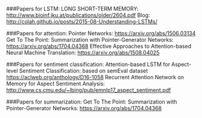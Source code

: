 ###Papers for LSTM:
    LONG SHORT-TERM MEMORY:
        http://www.bioinf.jku.at/publications/older/2604.pdf
    Blog:
        http://colah.github.io/posts/2015-08-Understanding-LSTMs/

###Papers for attention:
    Pointer Networks:
        https://arxiv.org/abs/1506.03134
    Get To The Point: Summarization with Pointer-Generator Networks:
        https://arxiv.org/abs/1704.04368
    Effective Approaches to Attention-based Neural Machine Translation:
        https://arxiv.org/abs/1508.04025

###Papers for sentiment classification:
    Attention-based LSTM for Aspect-level Sentiment Classification:  based on semEval dataset
        https://aclweb.org/anthology/D16-1058
    Recurrent Attention Network on Memory for Aspect Sentiment Analysis:
        http://www.cs.cmu.edu/~lbing/pub/emnlp17_aspect_sentiment.pdf

###Papers for summarization:
    Get To The Point: Summarization with Pointer-Generator Networks:
        https://arxiv.org/abs/1704.04368
